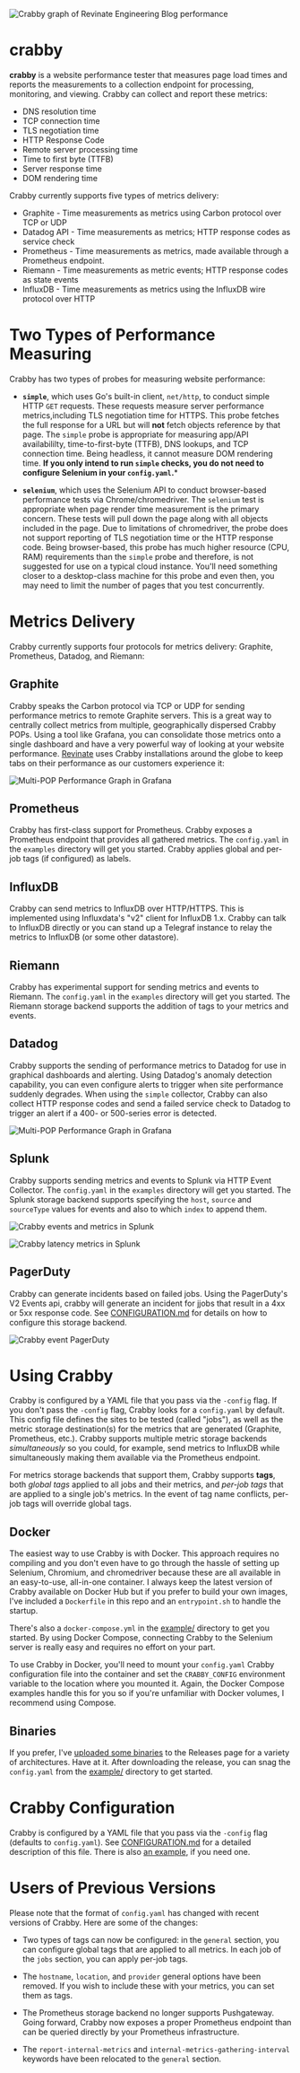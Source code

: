![Crabby graph of Revinate Engineering Blog performance](https://chrissnell.github.io/crabby/images/engineering-blog-performance.png?1 "")

# crabby
**crabby** is a website performance tester that measures page load times and reports the measurements to a collection endpoint for processing, monitoring, and viewing.   Crabby can collect and report these metrics:

- DNS resolution time
- TCP connection time
- TLS negotiation time
- HTTP Response Code
- Remote server processing time
- Time to first byte (TTFB)
- Server response time
- DOM rendering time

Crabby currently supports five types of metrics delivery:

* Graphite - Time measurements as metrics using Carbon protocol over TCP or UDP
* Datadog API - Time measurements as metrics; HTTP response codes as service check
* Prometheus - Time measurements as metrics, made available through a Prometheus endpoint.
* Riemann - Time measurements as metric events; HTTP response codes as state events
* InfluxDB - Time measurements as metrics using the InfluxDB wire protocol over HTTP

# Two Types of Performance Measuring
Crabby has two types of probes for measuring website performance:
- **`simple`**, which uses Go's built-in client, `net/http`, to conduct simple HTTP `GET` requests.  These requests measure server performance metrics,including TLS negotiation time for HTTPS.  This probe fetches the full response for a URL but will **not** fetch objects reference by that page.  The `simple` probe is appropriate for measuring app/API availabililty, time-to-first-byte (TTFB), DNS lookups, and TCP connection time.  Being headless, it cannot measure DOM rendering time.  **If you only intend to run `simple` checks, you do not need to configure Selenium in your `config.yaml`.***

- **`selenium`**, which uses the Selenium API to conduct browser-based performance tests via Chrome/chromedriver.  The `selenium` test is appropriate when page render time measurement is the primary concern.  These tests will pull down the page along with all objects included in the page.  Due to limitations of chromedriver, the probe does not support reporting of TLS negotiation time or the HTTP response code.  Being browser-based, this probe has much higher resource (CPU, RAM) requirements than the `simple` probe and therefore, is not suggested for use on a typical cloud instance.  You'll need something closer to a desktop-class machine for this probe and even then, you may need to limit the number of pages that you test concurrently.

# Metrics Delivery
Crabby currently supports four protocols for metrics delivery: Graphite, Prometheus, Datadog, and Riemann:

## Graphite
Crabby speaks the Carbon protocol via TCP or UDP for sending performance metrics to remote Graphite servers.  This is a great way to centrally collect metrics from multiple, geographically dispersed Crabby POPs.  Using a tool like Grafana, you can consolidate those metrics onto a single dashboard and have a very powerful way of looking at your website performance.  [Revinate](https://www.revinate.com) uses Crabby installations around the globe to keep tabs on their performance as our customers experience it:

![Multi-POP Performance Graph in Grafana](https://chrissnell.github.io/crabby/images/crabby-multi-site-grafana.png "Four crabby nodes sending metrics to Graphite for display in Grafana")

## Prometheus
Crabby has first-class support for Prometheus.  Crabby exposes a Prometheus endpoint that provides all gathered metrics.  The `config.yaml` in the `examples` directory will get you started.  Crabby applies global and per-job tags (if configured) as labels.

## InfluxDB
Crabby can send metrics to InfluxDB over HTTP/HTTPS.  This is implemented using Influxdata's "v2" client for InfluxDB 1.x.  Crabby can talk to InfluxDB directly or you can stand up a Telegraf instance to relay the metrics to InfluxDB (or some other datastore).  

## Riemann
Crabby has experimental support for sending metrics and events to Riemann.  The `config.yaml` in the `examples` directory will get you started.  The Riemann storage backend supports the addition of tags to your metrics
and events.  

## Datadog
Crabby supports the sending of performance metrics to Datadog for use in graphical dashboards and alerting.  Using Datadog's anomaly detection capability, you can even configure alerts to trigger when site performance suddenly degrades.  When using the `simple` collector, Crabby can also collect HTTP response codes and send a failed service check to Datadog to trigger an alert if a 400- or 500-series error is detected.

![Multi-POP Performance Graph in Grafana](https://chrissnell.github.io/crabby/images/crabby-datadog.png "Graphing Crabby metrics in a Datadog dashboard")

## Splunk
Crabby supports sending metrics and events to Splunk via HTTP Event Collector. The `config.yaml` in the `examples` directory will get you started. The Splunk storage backend supports specifying the `host`, `source` and `sourceType` values for events and also to which `index` to append them.

![Crabby events and metrics in Splunk](./images/splunk-entries.png "Crabby events and metrics in Splunk")

![Crabby latency metrics in Splunk](./images/splunk-latency.png "Crabby latency metrics in Splunk")

## PagerDuty
Crabby can generate incidents based on failed jobs. Using the PagerDuty's V2 Events api, crabby will generate an incident for jjobs that result in a 4xx or 5xx response code. See [CONFIGURATION.md](./CONFIGURATION.md) for details on how to configure this storage backend.

![Crabby event PagerDuty](./images/pagerduty-incident.png "Crabby event PagerDuty")

# Using Crabby
Crabby is configured by a YAML file that you pass via the `-config` flag.  If you don't pass the `-config` flag, Crabby looks for a `config.yaml` by default.  This config file defines the sites to be tested (called "jobs"), as well as the metric storage destination(s) for the metrics that are generated (Graphite, Prometheus, etc.).  Crabby supports multiple metric storage backends _simultaneously_ so you could, for example, send metrics to InfluxDB while simultaneously making them available via the Prometheus endpoint.

For metrics storage backends that support them, Crabby supports **tags**, both _global tags_ applied to all jobs and their metrics, and _per-job tags_ that are applied to a single job's metrics.  In the event of tag name conflicts, per-job tags will override global tags.

## Docker
The easiest way to use Crabby is with Docker.  This approach requires no compiling and you don't even have to go through the hassle of setting up Selenium, Chromium, and chromedriver because these are all available in an easy-to-use, all-in-one container.  I always keep the latest version of Crabby available on Docker Hub but if you prefer to build your own images, I've included a `Dockerfile` in this repo and an `entrypoint.sh` to handle the startup.  

There's also a `docker-compose.yml` in the [example/](https://github.com/chrissnell/crabby/tree/master/example) directory to get you started.  By using Docker Compose, connecting Crabby to the Selenium server is really easy and requires no effort on your part.

To use Crabby in Docker, you'll need to mount your `config.yaml` Crabby configuration file into the container and set the `CRABBY_CONFIG` environment variable to the location where you mounted it.  Again, the Docker Compose examples handle this for you so if you're unfamiliar with Docker volumes, I recommend using Compose.

## Binaries
If you prefer, I've [uploaded some binaries](https://github.com/chrissnell/crabby/releases) to the Releases page for a variety of architectures.  Have at it.  After downloading the release, you can snag the `config.yaml` from the [example/](https://github.com/chrissnell/crabby/tree/master/example) directory to get started.

# Crabby Configuration
Crabby is configured by a YAML file that you pass via the `-config` flag (defaults to `config.yaml`).
See [CONFIGURATION.md](/CONFIGURATION.md) for a detailed description of this file.  There is also [an example](/example/config.yaml), if you need one.

# Users of Previous Versions
Please note that the format of `config.yaml` has changed with recent versions of Crabby.  Here are some of the changes:

- Two types of tags can now be configured: in the `general` section, you can configure global tags that are applied to all metrics.  In each job of the `jobs` section, you can apply per-job tags.  

- The `hostname`, `location`, and `provider` general options have been removed.  If you wish to include these with your metrics, you can set them as tags.

- The Prometheus storage backend no longer supports Pushgateway.  Going forward, Crabby now exposes a proper Prometheus endpoint than can be queried directly by your Prometheus infrastructure.
  
- The `report-internal-metrics` and `internal-metrics-gathering-interval` keywords have been relocated to the `general` section.
